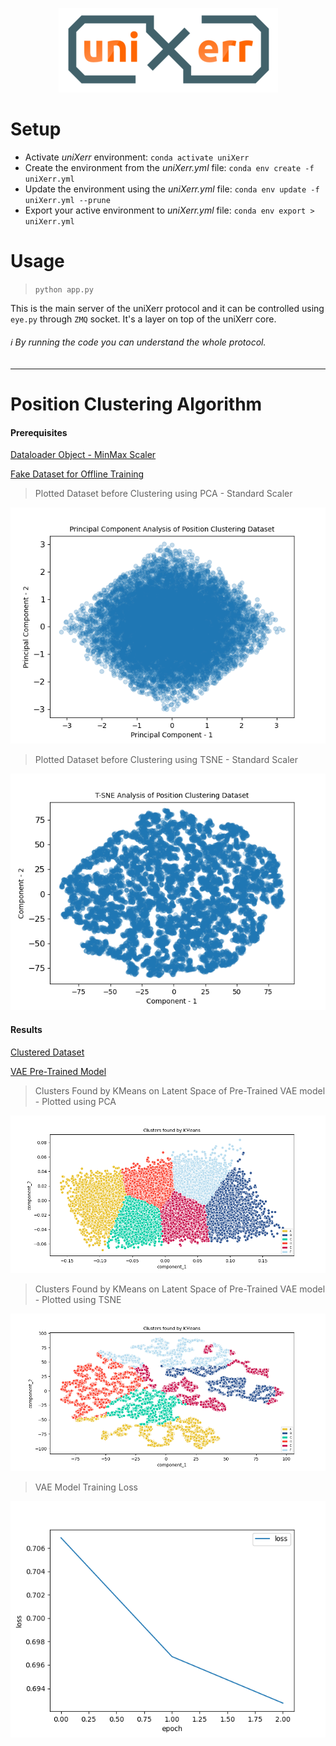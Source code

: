 <p align="center">
    <img src="https://github.com/wildonion/uniXerr/blob/master/board/drawing/uniXerr_R50.png"
</p>

# Setup
* Activate _uniXerr_ environment: ```conda activate uniXerr```
* Create the environment from the _uniXerr.yml_ file: ```conda env create -f uniXerr.yml```
* Update the environment using the _uniXerr.yml_ file: ```conda env update -f uniXerr.yml --prune```
* Export your active environment to _uniXerr.yml_ file: ```conda env export > uniXerr.yml```

# Usage
> `python app.py`

This is the main server of the uniXerr protocol and it can be controlled using `eye.py` through `ZMQ` socket. It's a layer on top of the uniXerr core.
###### :information_source: _By running the code you can understand the whole protocol._

---

# Position Clustering Algorithm

#### Prerequisites
[Dataloader Object - MinMax Scaler](https://github.com/wildonion/uniXerr/blob/master/core/server/streamer/dataset/pc_dataloader.pth)

[Fake Dataset for Offline Training](https://github.com/wildonion/uniXerr/blob/master/core/server/streamer/dataset/pc_features.csv)

> Plotted Dataset before Clustering using PCA - Standard Scaler
<p align="center">
    <img src="https://github.com/wildonion/uniXerr/blob/master/core/server/streamer/dataset/pca_pc_beforeClustering.png"
</p>

> Plotted Dataset before Clustering using TSNE - Standard Scaler
<p align="center">
    <img src="https://github.com/wildonion/uniXerr/blob/master/core/server/streamer/dataset/tsne_pc_beforeClustering.png"
</p>
    
#### Results

[Clustered Dataset](https://github.com/wildonion/uniXerr/blob/master/core/kernel/position_clustering/utils/pc_features_labeled.csv)

[VAE Pre-Trained Model](https://github.com/wildonion/uniXerr/blob/master/core/kernel/position_clustering/utils/pc_model.pth)

> Clusters Found by KMeans on Latent Space of Pre-Trained VAE model - Plotted using PCA
<p align="center">
    <img src="https://github.com/wildonion/uniXerr/blob/master/core/kernel/position_clustering/utils/clusters-kmeans-pca.png"
</p>

> Clusters Found by KMeans on Latent Space of Pre-Trained VAE model - Plotted using TSNE
<p align="center">
    <img src="https://github.com/wildonion/uniXerr/blob/master/core/kernel/position_clustering/utils/clusters-kmeans-tsne.png"
</p>

> VAE Model Training Loss 
<p align="center">
    <img src="https://github.com/wildonion/uniXerr/blob/master/core/kernel/position_clustering/utils/pc_model_loss.png"
</p>


